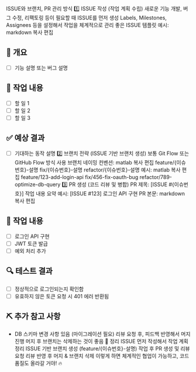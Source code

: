  ISSUE와 브랜치, PR 관리 방식
1️⃣ ISSUE 작성 (작업 계획 수립)
새로운 기능 개발, 버그 수정, 리팩토링 등이 필요할 때 ISSUE를 먼저 생성
Labels, Milestones, Assignees 등을 설정해서 작업을 체계적으로 관리
좋은 ISSUE 템플릿 예시:
markdown
복사
편집
## 📌 개요
- [ ] 기능 설명 또는 버그 설명

## 🎯 작업 내용
- [ ] 할 일 1
- [ ] 할 일 2
- [ ] 할 일 3

## ✅ 예상 결과
- [ ] 기대하는 동작 설명
2️⃣ 브랜치 전략 (ISSUE 기반 브랜치 생성)
보통 Git Flow 또는 GitHub Flow 방식 사용
브랜치 네이밍 컨벤션:
matlab
복사
편집
feature/{이슈번호}-설명
fix/{이슈번호}-설명
refactor/{이슈번호}-설명
예시:
matlab
복사
편집
feature/123-add-login-api
fix/456-fix-oauth-bug
refactor/789-optimize-db-query
3️⃣ PR 생성 (코드 리뷰 및 병합)
PR 제목: [ISSUE #{이슈번호}] 작업 내용 요약
예시: [ISSUE #123] 로그인 API 구현
PR 본문:
markdown
복사
편집
## 📝 작업 내용
- [ ] 로그인 API 구현
- [ ] JWT 토큰 발급
- [ ] 예외 처리 추가

## 🔍 테스트 결과
- [ ] 정상적으로 로그인되는지 확인함
- [ ] 유효하지 않은 토큰 요청 시 401 에러 반환됨

## ⛏ 추가 참고 사항
- DB 스키마 변경 사항 있음 (마이그레이션 필요)
리뷰 요청 후, 피드백 반영해서 머지 진행
머지 후 브랜치는 삭제하는 것이 좋음
🚀 정리
ISSUE 먼저 작성해서 작업 계획 정리
ISSUE 기반 브랜치 생성 (feature/{이슈번호}-설명)
작업 후 PR 생성 및 리뷰 요청
리뷰 반영 후 머지 & 브랜치 삭제
이렇게 하면 체계적인 협업이 가능하고, 코드 품질도 올라갈 거야! 🔥

